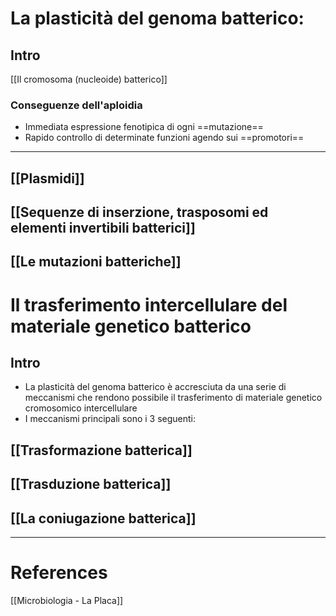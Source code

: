 

# La plasticità del genoma batterico: 
## Intro
[[Il cromosoma (nucleoide) batterico]]
### Conseguenze dell'aploidia
- Immediata espressione fenotipica di ogni ==mutazione==
- Rapido controllo di determinate funzioni agendo sui ==promotori==

--- 

## [[Plasmidi]]
## [[Sequenze di inserzione, trasposomi ed elementi invertibili batterici]]
## [[Le mutazioni batteriche]]

# Il trasferimento intercellulare del materiale genetico batterico
## Intro
- La plasticità del genoma batterico è accresciuta da una serie di meccanismi che rendono possibile il trasferimento di materiale genetico cromosomico intercellulare
- I meccanismi principali sono i 3 seguenti:
## [[Trasformazione batterica]]
## [[Trasduzione batterica]]
## [[La coniugazione batterica]]


---
# References
[[Microbiologia - La Placa]]